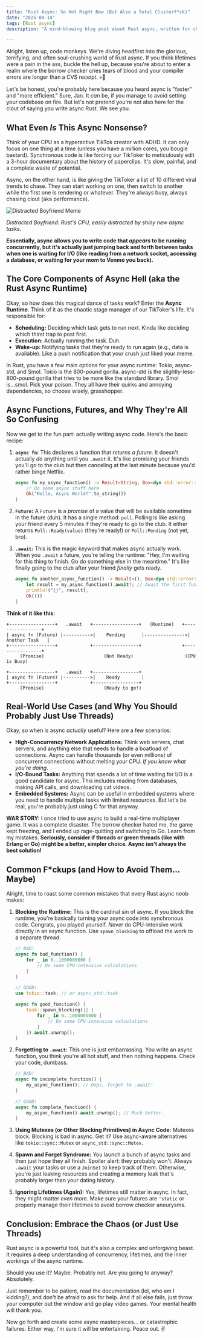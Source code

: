 ```yaml
---
title: "Rust Async: So Hot Right Now (But Also a Total Clusterf*ck)"
date: "2025-04-14"
tags: [Rust async]
description: "A mind-blowing blog post about Rust async, written for chaotic Gen Z engineers."

---
```


Alright, listen up, code monkeys. We're diving headfirst into the glorious, terrifying, and often soul-crushing world of Rust async. If you think lifetimes were a pain in the ass, buckle the hell up, because you're about to enter a realm where the borrow checker cries tears of blood and your compiler errors are longer than a CVS receipt. 💀🙏

Let's be honest, you're probably here because you heard async is "faster" and "more efficient." Sure, Jan. It *can* be, if you manage to avoid setting your codebase on fire. But let's not pretend you're not also here for the clout of saying you write async Rust. We see you.

## What Even *Is* This Async Nonsense?

Think of your CPU as a hyperactive TikTok creator with ADHD. It can only focus on one thing at a time (unless you have a million cores, you bougie bastard). Synchronous code is like forcing our TikToker to meticulously edit a 3-hour documentary about the history of paperclips. It's slow, painful, and a complete waste of potential.

Async, on the other hand, is like giving the TikToker a list of 10 different viral trends to chase. They can start working on one, then switch to another while the first one is rendering or whatever. They're always busy, always chasing clout (aka performance).

![Distracted Boyfriend Meme](https://i.kym-cdn.com/entries/icons/original/000/027/475/Screen_Shot_2018-10-25_at_11.02.15_AM.png)

*Distracted Boyfriend: Rust's CPU, easily distracted by shiny new async tasks.*

**Essentially, async allows you to write code that *appears* to be running concurrently, but it's actually just jumping back and forth between tasks when one is waiting for I/O (like reading from a network socket, accessing a database, or waiting for your mom to Venmo you back).**

## The Core Components of Async Hell (aka the Rust Async Runtime)

Okay, so how does this magical dance of tasks work? Enter the **Async Runtime**. Think of it as the chaotic stage manager of our TikToker's life. It's responsible for:

*   **Scheduling:** Deciding which task gets to run next. Kinda like deciding which thirst trap to post first.
*   **Execution:** Actually running the task. Duh.
*   **Wake-up:** Notifying tasks that they're ready to run again (e.g., data is available). Like a push notification that your crush just liked your meme.

In Rust, you have a few main options for your async runtime: Tokio, async-std, and Smol. Tokio is the 800-pound gorilla. async-std is the slightly-less-800-pound gorilla that tries to be more like the standard library. Smol is...smol. Pick your poison. They all have their quirks and annoying dependencies, so choose wisely, grasshopper.

## Async Functions, Futures, and Why They're All So Confusing

Now we get to the fun part: actually writing async code. Here's the basic recipe:

1.  **`async fn`:** This declares a function that *returns a future*. It doesn't actually *do* anything until you `.await` it. It's like promising your friends you'll go to the club but then canceling at the last minute because you'd rather binge Netflix.

    ```rust
    async fn my_async_function() -> Result<String, Box<dyn std::error::Error>> {
        // Do some async stuff here
        Ok("Hello, Async World!".to_string())
    }
    ```

2.  **`Future`:** A `Future` is a *promise* of a value that will be available sometime in the future (duh). It has a single method: `poll`. Polling is like asking your friend every 5 minutes if they're ready to go to the club. It either returns `Poll::Ready(value)` (they're ready!) or `Poll::Pending` (not yet, bro).

3.  **`.await`:** This is the magic keyword that makes async actually *work*. When you `.await` a future, you're telling the runtime: "Hey, I'm waiting for this thing to finish. Go do something else in the meantime." It's like finally going to the club after your friend *finally* gets ready.

    ```rust
    async fn another_async_function() -> Result<(), Box<dyn std::error::Error>> {
        let result = my_async_function().await?; // Await the first function
        println!("{}", result);
        Ok(())
    }
    ```

**Think of it like this:**

```ascii
+-----------------+   .await   +-----------------+   (Runtime)   +-----------------+
| async fn (Future) |---------->|    Pending      |--------------->|  Another Task   |
+-----------------+            +-----------------+               +-----------------+
     (Promise)                      (Not Ready)                   (CPU is Busy)

+-----------------+   .await   +-----------------+
| async fn (Future) |---------->|    Ready        |
+-----------------+            +-----------------+
     (Promise)                      (Ready to go!)
```

## Real-World Use Cases (and Why You Should Probably Just Use Threads)

Okay, so when is async *actually* useful? Here are a few scenarios:

*   **High-Concurrency Network Applications:** Think web servers, chat servers, and anything else that needs to handle a boatload of connections. Async can handle thousands (or even millions) of concurrent connections without melting your CPU. *If you know what you're doing*.
*   **I/O-Bound Tasks:** Anything that spends a lot of time waiting for I/O is a good candidate for async. This includes reading from databases, making API calls, and downloading cat videos.
*   **Embedded Systems:** Async can be useful in embedded systems where you need to handle multiple tasks with limited resources. But let's be real, you're probably just using C for that anyway.

**WAR STORY:** I once tried to use async to build a real-time multiplayer game. It was a complete disaster. The borrow checker hated me, the game kept freezing, and I ended up rage-quitting and switching to Go. Learn from my mistakes. **Seriously, consider if threads or green threads (like with Erlang or Go) might be a better, simpler choice. Async isn't always the best solution!**

## Common F\*ckups (and How to Avoid Them... Maybe)

Alright, time to roast some common mistakes that every Rust async noob makes:

1.  **Blocking the Runtime:** This is the cardinal sin of async. If you block the runtime, you're basically turning your async code into synchronous code. Congrats, you played yourself. *Never* do CPU-intensive work directly in an async function. Use `spawn_blocking` to offload the work to a separate thread.

    ```rust
    // BAD!
    async fn bad_function() {
        for _ in 0..1000000000 {
            // Do some CPU-intensive calculations
        }
    }

    // GOOD!
    use tokio::task; // or async_std::task

    async fn good_function() {
        task::spawn_blocking(|| {
            for _ in 0..1000000000 {
                // Do some CPU-intensive calculations
            }
        }).await.unwrap();
    }
    ```

2.  **Forgetting to `.await`:** This one is just embarrassing. You write an async function, you think you're all hot stuff, and then nothing happens. Check your code, dumbass.

    ```rust
    // BAD!
    async fn incomplete_function() {
        my_async_function(); // Oops, forgot to .await!
    }

    // GOOD!
    async fn complete_function() {
        my_async_function().await.unwrap(); // Much better.
    }
    ```

3.  **Using Mutexes (or Other Blocking Primitives) in Async Code:** Mutexes block. Blocking is bad in async. Get it? Use async-aware alternatives like `tokio::sync::Mutex` or `async_std::sync::Mutex`.

4.  **Spawn and Forget Syndrome:** You launch a bunch of async tasks and then just hope they all finish. Spoiler alert: they probably won't. Always `.await` your tasks or use a `JoinSet` to keep track of them. Otherwise, you're just leaking resources and creating a memory leak that's probably larger than your dating history.

5.  **Ignoring Lifetimes (Again):** Yes, lifetimes still matter in async. In fact, they might matter *even more*. Make sure your futures are `'static` or properly manage their lifetimes to avoid borrow checker aneurysms.

## Conclusion: Embrace the Chaos (or Just Use Threads)

Rust async is a powerful tool, but it's also a complex and unforgiving beast. It requires a deep understanding of concurrency, lifetimes, and the inner workings of the async runtime.

Should you use it? Maybe. Probably not. Are you going to anyway? Absolutely.

Just remember to be patient, read the documentation (lol, who am I kidding?), and don't be afraid to ask for help. And if all else fails, just throw your computer out the window and go play video games. Your mental health will thank you.

Now go forth and create some async masterpieces... or catastrophic failures. Either way, I'm sure it will be entertaining. Peace out. ✌️
